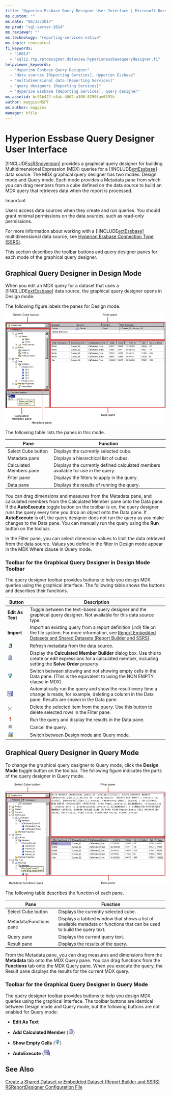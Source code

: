 ```yaml
---
title: "Hyperion Essbase Query Designer User Interface | Microsoft Docs"
ms.custom: ""
ms.date: "06/13/2017"
ms.prod: "sql-server-2014"
ms.reviewer: ""
ms.technology: "reporting-services-native"
ms.topic: conceptual
f1_keywords: 
  - "10013"
  - "sql12.rtp.rptdesigner.dataview.hyperionessbasequerydesigner.f1"
helpviewer_keywords: 
  - "Hyperion Essbase Query Designer"
  - "data sources [Reporting Services], Hyperion Essbase"
  - "multidimensional data [Reporting Services]"
  - "query designers [Reporting Services]"
  - "Hyperion Essbase [Reporting Services], query designer"
ms.assetid: bc91b422-c6ab-4062-a300-8290fae6191b
author: maggiesMSFT
ms.author: maggies
manager: kfile
---
```

# Hyperion Essbase Query Designer User Interface
  [!INCLUDE[ssRSnoversion](../../includes/ssrsnoversion-md.md)] provides a graphical query designer for building Multidimensional Expression (MDX) queries for a [!INCLUDE[extEssbase](../../../includes/extessbase-md.md)] data source. The MDX graphical query designer has two modes: Design mode and Query mode. Each mode provides a Metadata pane from which you can drag members from a cube defined on the data source to build an MDX query that retrieves data when the report is processed.

> [!IMPORTANT]
>  Users access data sources when they create and run queries. You should grant minimal permissions on the data sources, such as read-only permissions.

 For more information about working with a [!INCLUDE[extEssbase](../../../includes/extessbase-md.md)] multidimensional data source, see [Hyperion Essbase Connection Type &#40;SSRS&#41;](hyperion-essbase-connection-type-ssrs.md).

 This section describes the toolbar buttons and query designer panes for each mode of the graphical query designer.

## Graphical Query Designer in Design Mode
 When you edit an MDX query for a dataset that uses a [!INCLUDE[extEssbase](../../../includes/extessbase-md.md)] data source, the graphical query designer opens in Design mode.

 The following figure labels the panes for Design mode.

 ![Query Designer for Hyperion Essbase data source](../media/rsqd-dshyperionessbase-mdx-designmode.gif "Query Designer for Hyperion Essbase data source")

 The following table lists the panes in this mode.

|Pane|Function|
|----------|--------------|
|Select Cube button|Displays the currently selected cube.|
|Metadata pane|Displays a hierarchical list of cubes.|
|Calculated Members pane|Displays the currently defined calculated members available for use in the query.|
|Filter pane|Displays the filters to apply in the query.|
|Data pane|Displays the results of running the query.|

 You can drag dimensions and measures from the Metadata pane, and calculated members from the Calculated Member pane onto the Data pane. If the **AutoExecute** toggle button on the toolbar is on, the query designer runs the query every time you drop an object onto the Data pane. If **AutoExecute** is off, the query designer does not run the query as you make changes to the Data pane. You can manually run the query using the **Run** button on the toolbar.

 In the Filter pane, you can select dimension values to limit the data retrieved from the data source. Values you define in the filter in Design mode appear in the MDX Where clause in Query mode.

### Toolbar for the Graphical Query Designer in Design Mode Toolbar
 The query designer toolbar provides buttons to help you design MDX queries using the graphical interface. The following table shows the buttons and describes their functions.

|Button|Description|
|------------|-----------------|
|**Edit As Text**|Toggle between the text-based query designer and the graphical query designer. Not available for this data source type.|
|**Import**|Import an existing query from a report definition (.rdl) file on the file system. For more information, see [Report Embedded Datasets and Shared Datasets &#40;Report Builder and SSRS&#41;](report-embedded-datasets-and-shared-datasets-report-builder-and-ssrs.md).|
|![Refresh dataset fields](../media/rsqdicon-refreshfields.gif "Refresh dataset fields")|Refresh metadata from the data source.|
|![Add calculated member](../../analysis-services/media/rsqdicon-addcalculatedmember.gif "Add calculated member")|Display the **Calculated Member Builder** dialog box. Use this to create or edit expressions for a calculated member, including setting the **Solve Order** property.|
|![Toggle for show empty cells](../../analysis-services/media/rsqdicon-showemptycells.gif "Toggle for show empty cells")|Switch between showing and not showing empty cells in the Data pane. (This is the equivalent to using the NON EMPTY clause in MDX).|
|![AutoExecute the query](../../analysis-services/media/rsqdicon-autoexecute.gif "AutoExecute the query")|Automatically run the query and show the result every time a change is made, for example, deleting a column in the Data pane. Results are shown in the Data pane.|
|![Delete](../../analysis-services/media/rsqdicon-delete.gif "Delete")|Delete the selected item from the query. Use this button to delete selected rows in the Filter pane.|
|![Run the query](../../analysis-services/media/rsqdicon-run.gif "Run the query")|Run the query and display the results in the Data pane.|
|![Cancel the query](../../analysis-services/media/rsqdicon-cancel.gif "Cancel the query")|Cancel the query.|
|![Switch to Design mode](../../analysis-services/media/rsqdicon-designmode.gif "Switch to Design mode")|Switch between Design mode and Query mode.|

## Graphical Query Designer in Query Mode
 To change the graphical query designer to Query mode, click the **Design Mode** toggle button on the toolbar. The following figure indicates the parts of the query designer in Query mode.

 ![Query Designer in Query Mode for Hyperion](../media/rsqd-hyperionessbase-mdx-querymode.gif "Query Designer in Query Mode for Hyperion")

 The following table describes the function of each pane.

|Pane|Function|
|----------|--------------|
|Select Cube button|Displays the currently selected cube.|
|Metadata/Functions pane|Displays a tabbed window that shows a list of available metadata or functions that can be used to build the query text.|
|Query pane|Displays the current query text.|
|Result pane|Displays the results of the query.|

 From the Metadata pane, you can drag measures and dimensions from the **Metadata** tab onto the MDX Query pane. You can drag functions from the **Functions** tab onto the MDX Query pane. When you execute the query, the Result pane displays the results for the current MDX query.

### Toolbar for the Graphical Query Designer in Query Mode
 The query designer toolbar provides buttons to help you design MDX queries using the graphical interface. The toolbar buttons are identical between Design mode and Query mode, but the following buttons are not enabled for Query mode:

-   **Edit As Text**

-   **Add Calculated Member** (![Add calculated member](../../analysis-services/media/rsqdicon-addcalculatedmember.gif "Add calculated member"))

-   **Show Empty Cells** (![Toggle for show empty cells](../../analysis-services/media/rsqdicon-showemptycells.gif "Toggle for show empty cells"))

-   **AutoExecute** (![AutoExecute the query](../../analysis-services/media/rsqdicon-autoexecute.gif "AutoExecute the query"))

## See Also
 [Create a Shared Dataset or Embedded Dataset &#40;Report Builder and SSRS&#41;](create-a-shared-dataset-or-embedded-dataset-report-builder-and-ssrs.md) 
 [RSReportDesigner Configuration File](../report-server/rsreportdesigner-configuration-file.md)



